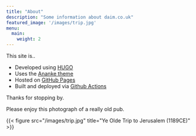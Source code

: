 ```yaml
---
title: "About"
description: "Some information about daim.co.uk"
featured_image: '/images/trip.jpg'
menu:
  main:
    weight: 2
---
```

This site is..
+ Developed using [HUGO](https://gohugo.io)
+ Uses the [Ananke theme](https://github.com/theNewDynamic/gohugo-theme-ananke)
+ Hosted on [GitHub Pages](https://pages.github.com)
+ Built and deployed via [Github Actions](https://github.com/features/actions)


Thanks for stopping by. 

Please enjoy this photograph of a really old pub.

{{< figure src="/images/trip.jpg" title="Ye Olde Trip to Jerusalem (1189CE)" >}}
